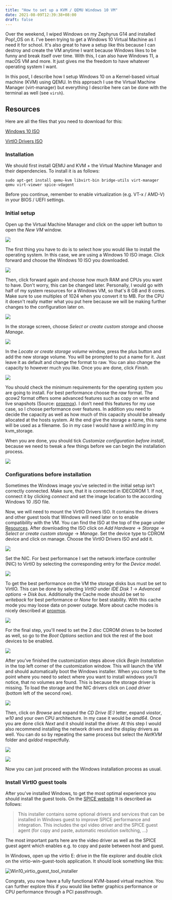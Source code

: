 ```yaml
---
title: "How to set up a KVM / QEMU Windows 10 VM"
date: 2021-08-09T12:39:38+08:00
draft: false
---
```


Over the weekend, I wiped Windows on my Zephyrus G14 and installed Pop!\_OS on it. I've been trying to get a Windows 10 Virtual Machine as I need it for school. It's also great to have a setup like this because I can destroy and create the VM anytime I want because Windows likes to be funny and break itself over time. With this, I can also have Windows 11, a macOS VM and more. It just gives me the freedom to have whatever operating system I want.

In this post, I describe how I setup Windows 10 on a Kernel-based virtual machine (KVM) using QEMU. In this approach I use the Virtual Machine Manager (virt-manager) but everything I describe here can be done with the terminal as well (see `virsh`).

## Resources

Here are all the files that you need to download for this:

[Windows 10 ISO](https://www.microsoft.com/en-us/software-download/windows10ISO)

[VirtIO Drivers ISO](https://fedorapeople.org/groups/virt/virtio-win/direct-downloads/stable-virtio/virtio-win.iso)

### Installation

We should first install QEMU and KVM + the Virtual Machine Manager and their dependencies. To install it is as follows:

```shell
sudo apt-get install qemu-kvm libvirt-bin bridge-utils virt-manager qemu virt-viewer spice-vdagent
```

Before you continue, remember to enable virtualization (e.g. VT-x / AMD-V) in your BIOS / UEFI settings.

### Initial setup

Open up the Virtual Machine Manager and click on the upper left button to open the _New VM_ window.

![](/images/screenshot_2021-08-09_12-59-25.png)

The first thing you have to do is to select how you would like to install the operating system. In this case, we are using a Windows 10 ISO image. Click forward and choose the Windows 10 ISO you downloaded.

![](/images/screenshot_2021-08-09_13-26-59.png)

Then, click forward again and choose how much RAM and CPUs you want to have. Don't worry, this can be changed later. Personally, I would go with half of my system resources for a Windows VM, so that's 8 GB and 8 cores. Make sure to use multiples of 1024 when you convert it to MB. For the CPU it doesn't really matter what you put here because we will be making further changes to the configuration later on.

![](/images/screenshot_2021-08-09_13-39-09.png)

In the storage screen, choose _Select or create custom storage_ and choose _Manage_.

![](/images/screenshot_2021-08-09_13-41-10.png)

In the _Locate or create storage volume_ window, press the plus button and add the new storage volume. You will be prompted to put a name for it. Just leave it as default and change the format to raw. You can also change the capacity to however much you like. Once you are done, click _Finish_.

![](/images/screenshot_2021-08-09_13-45-29.png)

You should check the minimum requirements for the operating system you are going to install. For best performance choose the *raw* format. The *qcow2* format offers some advanced features such as copy on write and live snapshots (Source: [proxmox](https://pve.proxmox.com/wiki/Windows_10_guest_best_practices)). I don’t need this features for my use case, so I choose performance over features. In addition you need to decide the capacity as well as how much of this capacity should be already allocated at the hosts system. At the end give the storage a name, this name will be used as a filename. So in my case I would have a *win10.img* in my kvm_storage.

When you are done, you should tick _Customize configuration before install_, because we need to tweak a few things before we can begin the installation process.

![](/images/screenshot_2021-08-09_13-49-44.png)

### Configurations before installation

Sometimes the Windows image you’ve selected in the initial setup isn’t correctly connected. Make sure, that it is connected in IDECDROM 1. If not, connect it by clicking *connect* and set the image location to the according Windows 10 .ISO file.

Now, we will need to mount the VirtIO Drivers ISO. It contains the drivers and other guest tools that Windows will need later on to enable compatibility with the VM. You can find the ISO at the top of the page under [Resources](#resources). After downloading the ISO click on *Add Hardware* -> *Storage* -> *Select or create custom storage* -> *Manage*. Set the device type to CDROM device and click on manage. Choose the VirtIO Drivers ISO and add it.

![](/images/screenshot_2021-08-09_13-57-53.png)

Set the NIC. For best performance I set the network interface controller (NIC) to VirtIO by selecting the corresponding entry for the *Device model*.

![](/images/screenshot_2021-08-09_14-00-36.png)

To get the best performance on the VM the storage disks bus must be set to VirtIO. This can be done by selecting *VirtIO* under *IDE Disk 1* -> *Advanced options* -> *Disk bus*. Additionally the Cache mode should be set to _writeback_ for best performance or *None* for best stability. With this cache mode you may loose data on power outage. More about cache modes is nicely described at [proxmox](https://pve.proxmox.com/wiki/Performance_Tweaks).

![](/images/screenshot_2021-08-09_14-03-02.png)

For the final step, you'll need to set the 2 disc CDROM drives to be booted as well, so go to the _Boot Options_ section and tick the rest of the boot devices to be enabled.

![](/images/screenshot_2021-08-09_14-05-21.png)

After you’ve finished the customization steps above click *Begin Installation* in the top left corner of the customization window. This will launch the VM and should automatically boot the Windows installer. When you come to the point where you need to select where you want to install windows you’ll notice, that no volumes are found. This is because the storage driver is missing. To load the storage and the NIC drivers click on *Load driver* (bottom left of the second row).

![](/images/screenshot_2021-08-09_14-08-25.png)

Then, click on _Browse_ and expand the _CD Drive (E:)_ letter, expand _viostor_, _w10_ and your own CPU architecture. In my case it would be _amd64_. Once you are done click _Next_ and it should install the driver. At this step I would also recommend installing the network drivers and the display drivers as well. You can do so by repeating the same process but select the _NetKVM_ folder and _qxldod_ respectfully.

![](/images/screenshot_2021-08-09_14-11-11.png)

![](/images/screenshot_2021-08-09_14-14-30.png)

Now you can just proceed with the Windows installation process as usual.

### Install VirtIO guest tools

After you've installed Windows, to get the most optimal experience you should install the guest tools. On the [SPICE website](https://www.spice-space.org/download.html) It is described as follows:

> This installer contains some optional drivers and services that can be installed in Windows guest to improve SPICE performance and integration. This includes the qxl video driver and the SPICE guest agent (for copy and paste, automatic resolution switching, …)

The most important parts here are the video driver as well as the SPICE guest agent which enables e.g. to copy and paste between host and guest.

In Windows, open up the virtio E: drive in the file explorer and double click on the virtio-win-guest-tools application. It should look something like this:

![Win10_virtio_guest_tool_installer](/images/Win10_virtio_guest_tool_installer.png)

Congrats, you now have a fully functional KVM-based virtual machine. You can further explore this if you would like better graphics performance or CPU performance through a PCI passthrough.

<!-- This is a test -->
